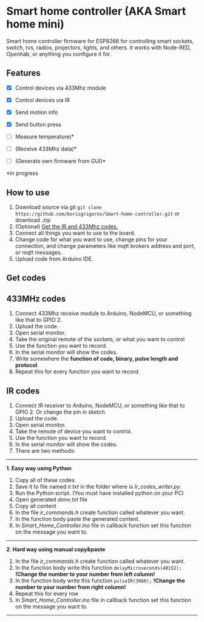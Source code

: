 # Smart home controller (AKA Smart home mini)
Smart home controller firmware for ESP8266 for controlling smart sockets, switch, tvs, radios, projectors, lights, and others. It works with Node-RED, Openhab, or anything you configure it for.

## Features

 - [x] Control devices via 433Mhz module
 - [x] Control devices via IR
 - [x] Send motion info
 - [x] Send button press
 - [ ] Measure temperature)*
 - [ ] (Receive 433Mhz data)*
 - [ ] (Generate own firmware from GUI)*

 
*In progress

## How to use
1. Download source via git 
`git clone https://github.com/borisgrigorov/Smart-home-controller.git` 
or download .zip
2. (Optional)
[Get the IR and 433Mhz codes.](#Get-codes)
3. Connect all things you want to use to the board.
4. Change code for what you want to use, change pins for your connection, and change parameters like mqtt brokers address and port, or mqtt messages.
5. Upload code from Arduino IDE.

## Get codes

## 433MHz codes

 1. Connect 433Mhz receive module to Arduino, NodeMCU, or something like that to GPIO 2.
 2. Upload the code.
 3. Open serial monitor.
 4. Take the original remote of the sockets, or what you want to control
 5. Use the function you want to record.
 6. In the serial monitor will show the codes.
 7. Write somewhere the **function of code, binary, pulse length and protocol**.
 8. Repeat this for every function you want to record.

## IR codes

 1. Connect IR receiver to Arduino, NodeMCU, or something like that to GPIO 2. Or change the pin in sketch
 2. Upload the code.
 3. Open serial monitor.
 4. Take the remote of device you want to control.
 5. Use the function you want to record.
 6. In the serial monitor will show the codes.
 7. There are two methods:
----------------
 **1. Easy way using Python**
 
 1. Copy all of these codes.
 2. Save it to file named  *ir.txt* in the folder where is *Ir_codes_writer.py*.
 3. Run the Python script. (You must have installed python on your PC)
 4. Open generated *done.txt* file
 5. Copy all content
 6. In the file *ir_commands.h* create function called whatever you want.
 7. In the function body paste the generated content.
 8. In *Smart_Home_Controller.ino* file in callback function set this function on the message you want to.
---------------------
**2. Hard way using manual copy&paste**

 1. In the file *ir_commands.h* create function called whatever you want.
 2. In the function body write this function `delayMicroseconds(40152);`  **!Change the number to your number from left column!**
 3. In the function body write this function `pulseIR(3060);` **!Change the number to your number from right column!**
 4. Repeat this for every row
 5. In *Smart_Home_Controller.ino* file in callback function set this function on the message you want to.
----------------------

